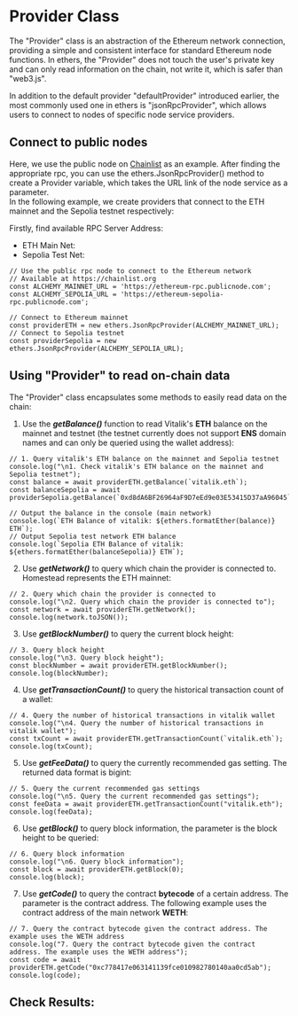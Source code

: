 # Provider Class

The \"Provider\" class is an abstraction of the Ethereum network connection, providing a simple and consistent interface for standard Ethereum node functions.
In ethers, the \"Provider\" does not touch the user's private key and can only read information on the chain, not write it, which is safer than \"web3.js\".

In addition to the default provider \"defaultProvider\" introduced earlier, the most commonly used one in ethers is \"jsonRpcProvider\", which allows users to connect to nodes of specific node service providers.

## Connect to public nodes

Here, we use the public node on [Chainlist](https://chainlist.org/) as an example.
After finding the appropriate rpc, you can use the ethers.JsonRpcProvider() method to create a Provider variable, which takes the URL link of the node service as a parameter.<br>
In the following example, we create providers that connect to the ETH mainnet and the Sepolia testnet respectively:

Firstly, find available RPC Server Address:
- ETH Main Net:
![]()<br>
- Sepolia Test Net:
![]()<br>

```
// Use the public rpc node to connect to the Ethereum network
// Available at https://chainlist.org
const ALCHEMY_MAINNET_URL = 'https://ethereum-rpc.publicnode.com';
const ALCHEMY_SEPOLIA_URL = 'https://ethereum-sepolia-rpc.publicnode.com';

// Connect to Ethereum mainnet
const providerETH = new ethers.JsonRpcProvider(ALCHEMY_MAINNET_URL);
// Connect to Sepolia testnet
const providerSepolia = new ethers.JsonRpcProvider(ALCHEMY_SEPOLIA_URL);
```

## Using "Provider" to read on-chain data

The \"Provider\" class encapsulates some methods to easily read data on the chain:<br>
1. Use the ***getBalance()*** function to read Vitalik's **ETH** balance on the mainnet and testnet (the testnet currently does not support **ENS** domain names and can only be queried using the wallet address):
```
// 1. Query vitalik's ETH balance on the mainnet and Sepolia testnet
console.log("\n1. Check vitalik's ETH balance on the mainnet and Sepolia testnet");
const balance = await providerETH.getBalance(`vitalik.eth`);
const balanceSepolia = await providerSepolia.getBalance(`0xd8dA6BF26964aF9D7eEd9e03E53415D37aA96045`);

// Output the balance in the console (main network)
console.log(`ETH Balance of vitalik: ${ethers.formatEther(balance)} ETH`);
// Output Sepolia test network ETH balance
console.log(`Sepolia ETH Balance of vitalik: ${ethers.formatEther(balanceSepolia)} ETH`);
```

2. Use ***getNetwork()*** to query which chain the provider is connected to. Homestead represents the ETH mainnet:
```
// 2. Query which chain the provider is connected to
console.log("\n2. Query which chain the provider is connected to");
const network = await providerETH.getNetwork();
console.log(network.toJSON());
```

3. Use ***getBlockNumber()*** to query the current block height:
```
// 3. Query block height
console.log("\n3. Query block height");
const blockNumber = await providerETH.getBlockNumber();
console.log(blockNumber);
```

4. Use ***getTransactionCount()*** to query the historical transaction count of a wallet:
```
// 4. Query the number of historical transactions in vitalik wallet
console.log("\n4. Query the number of historical transactions in vitalik wallet");
const txCount = await providerETH.getTransactionCount(`vitalik.eth`);
console.log(txCount);
```

5. Use ***getFeeData()*** to query the currently recommended gas setting. The returned data format is bigint:
```
// 5. Query the current recommended gas settings
console.log("\n5. Query the current recommended gas settings");
const feeData = await providerETH.getTransactionCount("vitalik.eth");
console.log(feeData);
```

6. Use ***getBlock()*** to query block information, the parameter is the block height to be queried:
```
// 6. Query block information
console.log("\n6. Query block information");
const block = await providerETH.getBlock(0);
console.log(block);
```

7. Use ***getCode()*** to query the contract **bytecode** of a certain address. The parameter is the contract address. The following example uses the contract address of the main network **WETH**:
```
// 7. Query the contract bytecode given the contract address. The example uses the WETH address
console.log("7. Query the contract bytecode given the contract address. The example uses the WETH address");
const code = await providerETH.getCode("0xc778417e063141139fce010982780140aa0cd5ab");
console.log(code);
```

## Check Results:

![]()
